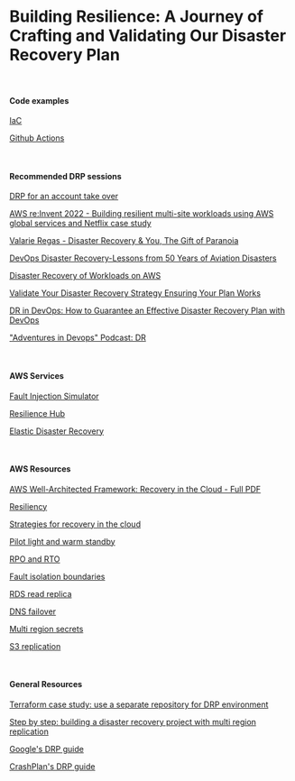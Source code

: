 # Building Resilience: A Journey of Crafting and Validating Our Disaster Recovery Plan

<br/>

#### Code examples
[IaC](https://github.com/yedidyas/DRP/tree/main/IaC)

[Github Actions](https://github.com/yedidyas/DRP/tree/main/GithubActions)

<br/>

#### Recommended DRP sessions 
[DRP for an account take over](https://www.youtube.com/watch?v=IOZyIEpdVGs)

[AWS re:Invent 2022 - Building resilient multi-site workloads using AWS global services and Netflix case study](https://www.youtube.com/watch?v=62ZQHTruBnk)

[Valarie Regas - Disaster Recovery & You, The Gift of Paranoia](https://www.youtube.com/watch?v=6uor5VYaBvQ)

[DevOps Disaster Recovery-Lessons from 50 Years of Aviation Disasters](https://www.youtube.com/watch?v=q0ZZXRkAdp4)

[Disaster Recovery of Workloads on AWS](https://www.youtube.com/watch?v=cJZw5mrxryA)

[Validate Your Disaster Recovery Strategy Ensuring Your Plan Works](https://www.youtube.com/watch?v=Du9GyTp-NL4)

[DR in DevOps: How to Guarantee an Effective Disaster Recovery Plan with DevOps](https://www.bunnyshell.com/blog/disaster-recovery-devops/)

["Adventures in Devops" Podcast: DR](https://open.spotify.com/episode/3haGR250LTlmVgoZ8GGGjS?si=F1-HLTRTQ4WOoieyVTPdSQ)

<br/>

#### AWS Services

[Fault Injection Simulator](https://aws.amazon.com/fis/)

[Resilience Hub](https://aws.amazon.com/resilience-hub/)

[Elastic Disaster Recovery](https://aws.amazon.com/disaster-recovery/)

<br/>

#### AWS Resources
[AWS Well-Architected Framework: Recovery in the Cloud - Full PDF](https://docs.aws.amazon.com/pdfs/whitepapers/latest/disaster-recovery-workloads-on-aws/disaster-recovery-workloads-on-aws.pdf)

[Resiliency](https://wa.aws.amazon.com/wellarchitected/2020-07-02T19-33-23/wat.concept.resiliency.en.html)

[Strategies for recovery in the cloud](https://aws.amazon.com/blogs/architecture/disaster-recovery-dr-architecture-on-aws-part-i-strategies-for-recovery-in-the-cloud/)

[Pilot light and warm standby](https://aws.amazon.com/blogs/architecture/disaster-recovery-dr-architecture-on-aws-part-iii-pilot-light-and-warm-standby/)

[RPO and RTO](https://aws.amazon.com/blogs/mt/establishing-rpo-and-rto-targets-for-cloud-applications/)

[Fault isolation boundaries](https://docs.aws.amazon.com/whitepapers/latest/aws-fault-isolation-boundaries/control-planes-and-data-planes.html)

[RDS read replica](https://docs.aws.amazon.com/AmazonRDS/latest/UserGuide/USER_ReadRepl.html#USER_ReadRepl.XRgn)

[DNS failover](https://docs.aws.amazon.com/Route53/latest/DeveloperGuide/dns-failover.html)

[Multi region secrets](https://docs.aws.amazon.com/secretsmanager/latest/userguide/create-manage-multi-region-secrets.html)

[S3 replication](https://docs.aws.amazon.com/AmazonS3/latest/userguide/replication.html#crr-scenario)

<br/>

#### General Resources

[Terraform case study: use a separate repository for DRP environment](https://xebia.com/blog/aws-disaster-recovery-strategies-poc-with-terraform/)

[Step by step: building a disaster recovery project with multi region replication](https://medium.com/@jerome.decoster/disaster-recovery-with-multi-region-architecture-331fec6456f)

[Google's DRP guide](https://cloud.google.com/architecture/dr-scenarios-planning-guide) 

[CrashPlan's DRP guide](https://www.crashplan.com/resources/guide/data-disaster-recovery-plan-using-3-2-1-backup-strategy/)
